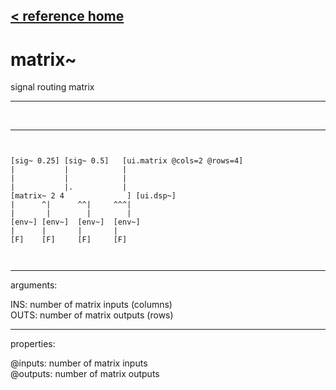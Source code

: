 [< reference home](ceammc_lib.html)
---

# matrix~


signal routing matrix

---

<br>


---


```


[sig~ 0.25] [sig~ 0.5]   [ui.matrix @cols=2 @rows=4]
|           |            |
|           |            |
|           |.           |
[matrix~ 2 4              ] [ui.dsp~]
|      ^|      ^^|     ^^^|
|       |        |        |
[env~] [env~]  [env~]  [env~]
|      |       |       |
[F]    [F]     [F]     [F]

            
```

---
arguments:

INS: number of matrix inputs
            (columns)<br>
OUTS: number of matrix outputs
            (rows)<br>

---
properties:

@inputs: number of matrix inputs<br>
@outputs: number of matrix outputs<br>

